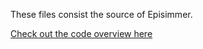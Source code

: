 These files consist the source of Episimmer. 

[Check out the code overview here](https://docs.google.com/document/d/1UmuzVt9S2Zo_DX7Ylq462Fl4U69mO954u2s3zJWOfpg/edit?usp=sharing) 

